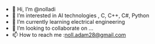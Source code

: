 - 👋 Hi, I’m @nolladi
- 👀 I’m interested in AI technologies , C, C++, C#, Python
- 🌱 I’m currently learning electrical engineering
- 💞️ I’m looking to collaborate on ...
- 📫 How to reach me :noll.adam28@gmail.com

<!---
nolladi/nolladi is a ✨ special ✨ repository because its `README.md` (this file) appears on your GitHub profile.
You can click the Preview link to take a look at your changes.
--->
